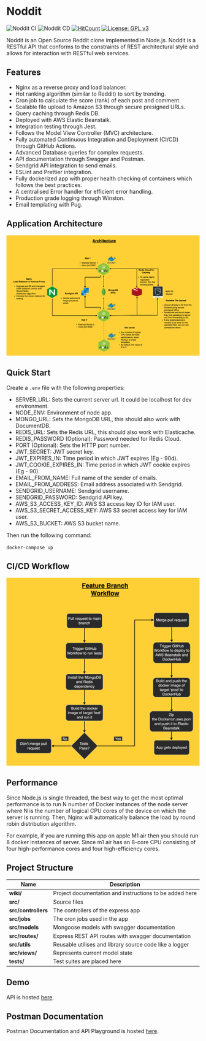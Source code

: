 # Noddit

![Noddit CI](https://github.com/arjanaswal/noddit/actions/workflows/test.yaml/badge.svg) ![Noddit CD](https://github.com/arjanaswal/noddit/actions/workflows/deploy.yaml/badge.svg) [![HitCount](https://hits.dwyl.com/arjanaswal/noddit.svg)](http://hits.dwyl.com/arjanaswal/noddit) [![License: GPL v3](https://img.shields.io/badge/License-GPLv3-blue.svg)](https://www.gnu.org/licenses/gpl-3.0)

Noddit is an Open Source Reddit clone implemented in Node.js.
Noddit is a RESTful API that conforms to the constraints of REST architectural style and allows for interaction with RESTful web services.

## Features

* Nginx as a reverse proxy and load balancer.
* Hot ranking algorithm (similar to Reddit) to sort by trending.
* Cron job to calculate the score (rank) of each post and comment.
* Scalable file upload to Amazon S3 through secure presigned URLs.
* Query caching through Redis DB.
* Deployed with AWS Elastic Beanstalk.
* Integration testing through Jest.
* Follows the Model View Controller (MVC) architecture.
* Fully automated Continuous Integration and Deployment (CI/CD) through GitHub Actions.
* Advanced Database queries for complex requests.
* API documentation through Swagger and Postman.
* Sendgrid API integration to send emails.
* ESLint and Prettier integration.
* Fully dockerized app with proper health checking of containers which  follows the best practices.
* A centralised Error handler for efficient error handling.
* Production grade logging through Winston.
* Email templating with Pug.

## Application Architecture

![Architecture](https://raw.githubusercontent.com/Apra487/Noddit/main/wiki/architecture.png?raw=true)

## Quick Start

Create a `.env` file with the following properties:

* SERVER_URL: Sets the current server url. It could be localhost for dev environment.
* NODE_ENV: Environment of node app.
* MONGO_URL: Sets the MongoDB URL, this should also work with DocumentDB.
* REDIS_URL: Sets the Redis URL, this should also work with Elasticache.
* REDIS_PASSWORD (Optional): Password needed for Redis Cloud.
* PORT (Optional): Sets the HTTP port number.
* JWT_SECRET: JWT secret key.
* JWT_EXPIRES_IN: Time period in which JWT expires (Eg - 90d).
* JWT_COOKIE_EXPIRES_IN: Time period in which JWT cookie expires (Eg - 90).
* EMAIL_FROM_NAME: Full name of the sender of emails.
* EMAIL_FROM_ADDRESS: Email address associated with Sendgrid.
* SENDGRID_USERNAME: Sendgrid username.
* SENDGRID_PASSWORD: Sendgrid API key.
* AWS_S3_ACCESS_KEY_ID: AWS S3 access key ID for IAM user.
* AWS_S3_SECRET_ACCESS_KEY: AWS S3 secret access key for IAM user.
* AWS_S3_BUCKET: AWS S3 bucket name.

Then run the following command:

`docker-compose up`

## CI/CD Workflow

![Workflow](https://raw.githubusercontent.com/Apra487/Noddit/main/wiki/workflow.png)

## Performance

Since Node.js is single threaded, the best way to get the most optimal performance is to run N number of Docker instances of the node server where N is the number of logical CPU cores of the device on which the server is running. Then, Nginx will automatically balance the load by round robin distribution algorithm.

For example, if you are running this app on apple M1 air then you should run 8 docker instances of server. Since m1 air has an 8-core CPU consisting of four high-performance cores and four high-efficiency cores.

## Project Structure

| Name                | Description                                             |
| ------------------- | ------------------------------------------------------- |
| **wiki/**           | Project documentation and instructions to be added here |
| **src/**            | Source files                                            |
| **src/controllers** | The controllers of the express app                      |
| **src/jobs**        | The cron jobs used in the app                           |
| **src/models**      | Mongoose models with swagger documentation              |
| **src/routes/**     | Express REST API routes with swagger documentation      |
| **src/utils**       | Reusable utilises and library source code like a logger |
| **src/views/**      | Represents current model state                          |
| **tests/**          | Test suites are placed here                             |

## Demo

API is hosted [here](http://noddit-env.eba-bearemm7.us-east-1.elasticbeanstalk.com/api/v1/posts).

## Postman Documentation

Postman Documentation and API Playground is hosted [here](https://documenter.getpostman.com/view/18809944/UyrBjwUq).
